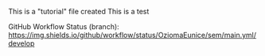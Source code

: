 This is a "tutorial" file created
This is a test


GitHub Workflow Status (branch): https://img.shields.io/github/workflow/status/OziomaEunice/sem/main.yml/develop
